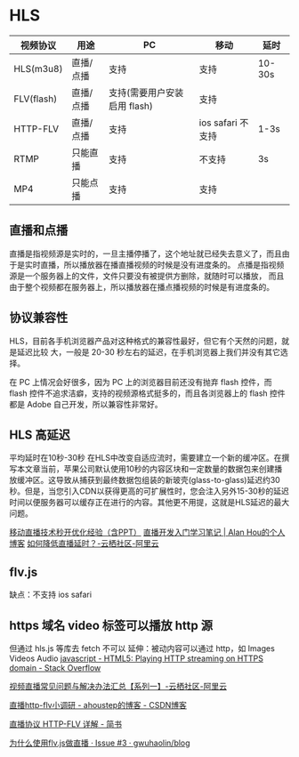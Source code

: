 # HLS

| 视频协议   | 用途      | PC                           | 移动              | 延时   |
| ---        | --        | --                           | --                | --     |
| HLS(m3u8)  | 直播/点播 | 支持                         | 支持              | 10-30s |
| FLV(flash) | 直播/点播 | 支持(需要用户安装启用 flash) | 支持              |        |
| HTTP-FLV   | 直播/点播 | 支持                         | ios safari 不支持 | 1-3s   |
| RTMP       | 只能直播  | 支持                         | 不支持            | 3s     |
| MP4        | 只能点播  | 支持                         | 支持              |        |

## 直播和点播
直播是指视频源是实时的，一旦主播停播了，这个地址就已经失去意义了，而且由于是实时直播，所以播放器在播直播视频的时候是没有进度条的。
点播是指视频源是一个服务器上的文件，文件只要没有被提供方删除，就随时可以播放， 而且由于整个视频都在服务器上，所以播放器在播点播视频的时候是有进度条的。

## 协议兼容性
HLS，目前各手机浏览器产品对这种格式的兼容性最好，但它有个天然的问题，就是延迟比较
大，一般是 20-30 秒左右的延迟，在手机浏览器上我们并没有其它选择。

在 PC 上情况会好很多，因为 PC 上的浏览器目前还没有抛弃 flash 控件，而 flash 控件不追求洁癖，支持的视频源格式挺多的，而且各浏览器上的 flash 控件
都是 Adobe 自己开发，所以兼容性非常好。

## HLS 高延迟
平均延时在10秒-30秒
         在HLS中改变自适应流时，需要建立一个新的缓冲区。在撰写本文章当前，苹果公司默认使用10秒的内容区块和一定数量的数据包来创建播放缓冲区。这导致从捕获到最终数据包组装的新玻壳(glass-to-glass)延迟约30秒。但是，当您引入CDN以获得更高的可扩展性时，您会注入另外15-30秒的延迟时间以便服务器可以缓存正在进行的内容。其他更不用提，这就是HLS延迟的最大问题。 

[移动直播技术秒开优化经验（含PPT）](https://mp.weixin.qq.com/s?__biz=MzAwMDU1MTE1OQ==&mid=2653547042&idx=1&sn=26d8728548a6b5b657079eeab121e283&scene=21#wechat_redirect)
[直播开发入门学习笔记 | Alan Hou的个人博客](https://alanhou.org/live-video/)
[如何降低直播延时？-云栖社区-阿里云](https://yq.aliyun.com/articles/277195)

## flv.js
缺点：不支持 ios safari

## https 域名 video 标签可以播放 http 源
但通过 hls.js 等库去 fetch 不可以
延伸：被动内容可以通过 http，如 Images Videos Audio
[javascript - HTML5: Playing HTTP streaming on HTTPS domain - Stack Overflow](https://stackoverflow.com/questions/44392426/html5-playing-http-streaming-on-https-domain)

[视频直播常见问题与解决办法汇总【系列一】-云栖社区-阿里云](https://yq.aliyun.com/articles/511196)

[直播http-flv小调研 - ahoustep的博客 - CSDN博客](https://blog.csdn.net/ahoustep/article/details/52175732)

[直播协议 HTTP-FLV 详解 - 简书](https://www.jianshu.com/p/bfdba8ab903a)

[为什么使用flv.js做直播 · Issue #3 · gwuhaolin/blog](https://github.com/gwuhaolin/blog/issues/3)
